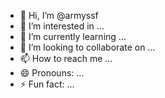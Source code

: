 - 👋 Hi, I’m @armyssf
- 👀 I’m interested in ...
- 🌱 I’m currently learning ...
- 💞️ I’m looking to collaborate on ...
- 📫 How to reach me ...
- 😄 Pronouns: ...
- ⚡ Fun fact: ...

<!---
armyssf/armyssf is a ✨ special ✨ repository because its `README.md` (this file) appears on your GitHub profile.
You can click the Preview link to take a look at your changes.
--->

